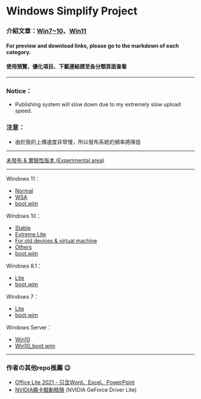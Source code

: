 # Windows Simplify Project

### 介紹文章：[Win7~10](https://home.gamer.com.tw/artwork.php?sn=4971603)、[Win11](https://home.gamer.com.tw/artwork.php?sn=5193340)

#### For preview and download links, please go to the markdown of each category.

#### 使用預覽、優化項目、下載連結請至各分類頁面查看

----

### Notice：
- Publishing system will slow down due to my extremely slow upload speed.

### 注意：
- 由於我的上傳速度非常慢，所以發布系統的頻率將降低

----

[未發布 & 實驗性版本 (Experimental area)](/experimental)

----

Windows 11：
- [Normal](/11)
- [WSA](/11/wsa.md)
- [boot.wim](/11/boot.md)

Windows 10：
- [Stable](/10)
- [Extreme Lite](/10/extreme.md)
- [For old devices & virtual machine](/10/old_device.md)
- [Others](/10/others.md)
- [boot.wim](/10/boot.md)

Windows 8.1：
- [Lite](/8.1)
- [boot.wim](/8.1/boot.md)

Windows 7：
- [Lite](/7)
- [boot.wim](/7/boot.md)

Windows Server：
- [Win10](/server)
- [Win10_boot.wim](/server/w10_boot.md)

----

### 作者の其他repo推薦 😉
- [Office Lite 2021 - 只含Word、Excel、PowerPoint](https://github.com/WhatTheBlock/Office-Lite)
- [NVIDIA顯卡驅動精簡](https://github.com/WhatTheBlock/GeForce-Driver-Lite) (NVIDIA GeForce Driver Lite)
